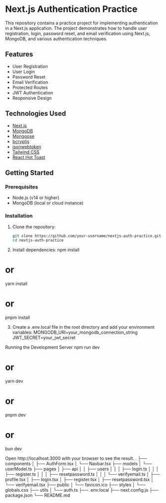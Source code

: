 # Next.js Authentication Practice

This repository contains a practice project for implementing authentication in a Next.js application. The project demonstrates how to handle user registration, login, password reset, and email verification using Next.js, MongoDB, and various authentication techniques.

## Features

- User Registration
- User Login
- Password Reset
- Email Verification
- Protected Routes
- JWT Authentication
- Responsive Design

## Technologies Used

- [Next.js](https://nextjs.org/)
- [MongoDB](https://www.mongodb.com/)
- [Mongoose](https://mongoosejs.com/)
- [bcryptjs](https://www.npmjs.com/package/bcryptjs)
- [jsonwebtoken](https://www.npmjs.com/package/jsonwebtoken)
- [Tailwind CSS](https://tailwindcss.com/)
- [React Hot Toast](https://react-hot-toast.com/)

## Getting Started

### Prerequisites

- Node.js (v14 or higher)
- MongoDB (local or cloud instance)

### Installation

1. Clone the repository:

   ```bash
   git clone https://github.com/your-username/nextjs-auth-practice.git
   cd nextjs-auth-practice
   ```

2. Install dependencies:
   npm install

# or

yarn install

# or

pnpm install

3. Create a .env.local file in the root directory and add your environment variables:
   MONGODB_URI=your_mongodb_connection_string
   JWT_SECRET=your_jwt_secret

Running the Development Server
npm run dev

# or

yarn dev

# or

pnpm dev

# or

bun dev

Open http://localhost:3000 with your browser to see the result.
.
├── components
│ ├── AuthForm.tsx
│ └── Navbar.tsx
├── models
│ └── userModel.ts
├── pages
│ ├── api
│ │ ├── users
│ │ │ ├── login.ts
│ │ │ ├── register.ts
│ │ │ ├── resetpassword.ts
│ │ │ └── verifyemail.ts
│ ├── profile.tsx
│ ├── login.tsx
│ ├── register.tsx
│ ├── resetpassword.tsx
│ └── verifyemail.tsx
├── public
│ └── favicon.ico
├── styles
│ └── globals.css
├── utils
│ └── auth.ts
├── .env.local
├── next.config.js
├── package.json
└── README.md
